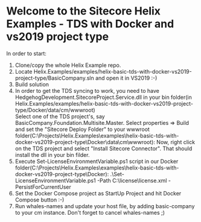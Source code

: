 # Welcome to the Sitecore Helix Examples - TDS with Docker and vs2019 project type

In order to start:
1. Clone/copy the whole Helix Example repo.
2. Locate Helix.Examples/examples/helix-basic-tds-with-docker-vs2019-project-type/BasicCompany.sln and open it in VS2019 :-)
3. Build solution
4. In order to get the TDS syncing to work, you need to have HedgehogDevelopment.SitecoreProject.Service.dll in your bin folder(in Helix.Examples/examples/helix-basic-tds-with-docker-vs2019-project-type/Docker/data/cm/wwwroot)  
   Select one of the TDS project's, say BasicCompany.Foundation.Multisite.Master. Select properties => Build and set the "Sitecore Deploy Folder" to your wwwroot folder(C:\Projects\Helix.Examples\examples\helix-basic-tds-with-docker-vs2019-project-type\Docker\data\cm\wwwroot):
   Now, right click on the TDS project and select "Install Sitecore Connector". That should install the dll in your bin filder.
5. Execute Set-LicenseEnvironmentVariable.ps1 script in our Docker folder(C:\Projects\Helix.Examples\examples\helix-basic-tds-with-docker-vs2019-project-type\Docker):
   .\Set-LicenseEnvironmentVariable.ps1  -Path C:\license\license.xml -PersistForCurrentUser
6.  Set the Docker Compose project as StartUp Project and hit Docker Compose button :-)
7. Run whales-names and update your host file, by adding basic-company to your cm instance. Don't forget to cancel whales-names ;)

